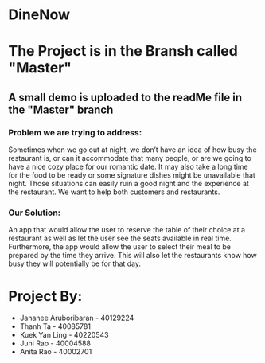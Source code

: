 # DineNow 

# The Project is in the Bransh called "Master"

## A small demo is uploaded to the readMe file in the "Master" branch 

### Problem we are trying to address:
Sometimes when we go out at night, we don’t have an idea of how busy the restaurant is, or can it accommodate that many people, or are we going to have a nice cozy place for our romantic date. It may also take a long time for the food to be ready or some signature dishes might be unavailable that night. Those situations can easily ruin a good night and the experience at the restaurant. We want to help both customers and restaurants. 


### Our Solution: 
An app that would allow the user to reserve the table of their choice at a restaurant as well as let the user see the seats available in real time. Furthermore, the app would allow the user to select their meal to be prepared by the time they arrive. This will also let the restaurants know how busy they will potentially be for that day.

# Project By:
- Jananee Aruboribaran - 40129224
- Thanh Ta - 40085781
- Kuek Yan Ling - 40220543
- Juhi Rao - 40004588
- Anita Rao - 40002701
